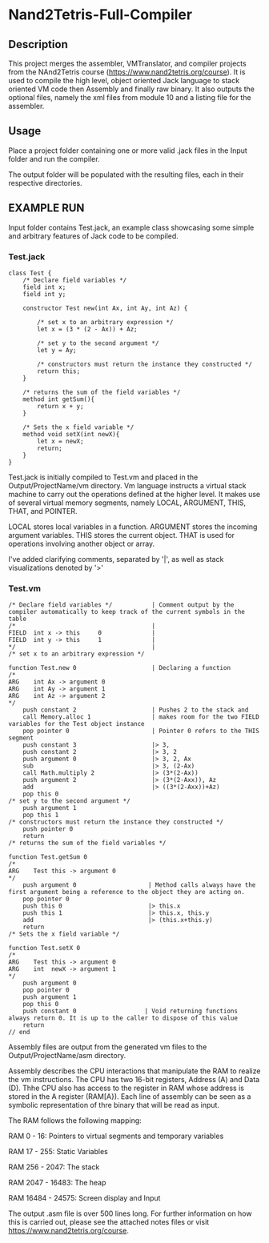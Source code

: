 # Nand2Tetris-Full-Compiler
## Description
This project merges the assembler, VMTranslator, and compiler projects from the NAnd2Tetris course (https://www.nand2tetris.org/course). It is used to compile the high level, object oriented Jack language to stack oriented VM code then Assembly and finally raw binary. It also outputs the optional files, namely the xml files from module 10 and a listing file for the assembler.

## Usage
Place a project folder containing one or more valid .jack files in the Input folder and run the compiler.


The output folder will be populated with the resulting files, each in their respective directories.

## EXAMPLE RUN
Input folder contains Test.jack, an example class showcasing some simple and arbitrary features of Jack code to be compiled.

### Test.jack
```
class Test {
    /* Declare field variables */
    field int x;
    field int y;

    constructor Test new(int Ax, int Ay, int Az) {

        /* set x to an arbitrary expression */
        let x = (3 * (2 - Ax)) + Az;

        /* set y to the second argument */
        let y = Ay;

        /* constructors must return the instance they constructed */
        return this;
    }

    /* returns the sum of the field variables */
    method int getSum(){
        return x + y;
    }

    /* Sets the x field variable */
    method void setX(int newX){
        let x = newX;
        return;
    }
}

```
Test.jack is initially compiled to Test.vm and placed in the Output/ProjectName/vm directory. Vm language instructs a virtual stack machine to carry out the operations defined at the higher level. It makes use of several virtual memory segments, namely LOCAL, ARGUMENT, THIS, THAT, and POINTER. 

LOCAL stores local variables in a function. ARGUMENT stores the incoming argument variables. THIS stores the current object. THAT is used for operations involving another object or array. 

I've added clarifying comments, separated by '|', as well as stack visualizations denoted by '>'


### Test.vm
```
/* Declare field variables */           | Comment output by the compiler automatically to keep track of the current symbols in the table
/*                                      |
FIELD  int x -> this     0              |
FIELD  int y -> this     1              |
*/                                      |
/* set x to an arbitrary expression */ 
    
function Test.new 0                     | Declaring a function
/*
ARG    int Ax -> argument 0
ARG    int Ay -> argument 1
ARG    int Az -> argument 2
*/
    push constant 2                     | Pushes 2 to the stack and
    call Memory.alloc 1                 | makes room for the two FIELD variables for the Test object instance
    pop pointer 0                       | Pointer 0 refers to the THIS segment
    push constant 3                     |> 3,
    push constant 2                     |> 3, 2
    push argument 0                     |> 3, 2, Ax
    sub                                 |> 3, (2-Ax)
    call Math.multiply 2                |> (3*(2-Ax))
    push argument 2                     |> (3*(2-Axx)), Az
    add                                 |> ((3*(2-Axx))+Az)
    pop this 0
/* set y to the second argument */
    push argument 1
    pop this 1
/* constructors must return the instance they constructed */
    push pointer 0
    return
/* returns the sum of the field variables */
    
function Test.getSum 0
/*
ARG    Test this -> argument 0
*/
    push argument 0                    | Method calls always have the first argument being a reference to the object they are acting on.
    pop pointer 0
    push this 0                        |> this.x
    push this 1                        |> this.x, this.y
    add                                |> (this.x+this.y)
    return
/* Sets the x field variable */
    
function Test.setX 0
/*
ARG    Test this -> argument 0
ARG    int  newX -> argument 1
*/
    push argument 0
    pop pointer 0
    push argument 1
    pop this 0
    push constant 0                   | Void returning functions always return 0. It is up to the caller to dispose of this value
    return
// end
```


Assembly files are output from the generated vm files to the Output/ProjectName/asm directory.

Assembly describes the CPU interactions that manipulate the RAM to realize the vm instructions. The CPU has two 16-bit registers, Address (A) and Data (D). Thhe CPU also has access to the register in RAM whose address is stored in the A register (RAM[A}).
Each line of assembly can be seen as a symbolic representation of thre binary that will be read as input.


The RAM follows the following mapping:

RAM 0 - 16: Pointers to virtual segments and temporary variables

RAM 17 - 255: Static Variables

RAM 256 - 2047: The stack

RAM 2047 - 16483: The heap

RAM 16484 - 24575: Screen display and Input

The output .asm file is over 500 lines long. For further information on how this is carried out, please see the attached notes files or visit https://www.nand2tetris.org/course.
